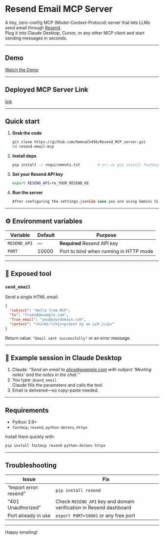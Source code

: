 # Resend Email MCP Server

A tiny, zero-config MCP (Model-Context-Protocol) server that lets LLMs send email through [Resend](https://resend.com).  
Plug it into Claude Desktop, Cursor, or any other MCP client and start sending messages in seconds.

---
## Demo
[Watch the Demo](https://youtu.be/t3ALuFP2JaY)

---
## Deployed MCP Server Link
[link](https://smithery.ai/server/@HamnaCh456/resend_mcp_server345)

---
## Quick start

1. **Grab the code**
   ```bash
   git clone https://github.com/HamnaCh456/Resend_MCP_server.git
   cd resend-email-mcp
   ```

2. **Install deps**
   ```bash
   pip install -r requirements.txt        # or: uv pip install fastmcp resend python-dotenv httpx
   ```

3. **Set your Resend API key**
   ```bash
   export RESEND_API=re_YOUR_RESEND_KE
   ```

4. **Run the server**
   ```bash
   After configuring the settings.json(in case you are using Gemini CLI) file ,give command to LLM to send an email with other specifications.
   ```
---

## ⚙️ Environment variables

| Variable     | Default | Purpose                                  |
|--------------|---------|------------------------------------------|
| `RESEND_API` | —       | **Required** Resend API key               |
| `PORT`       | 10000   | Port to bind when running in HTTP mode   |

---

## 🔧 Exposed tool

### `send_email`

Send a single HTML email.

```json
{
  "subject": "Hello from MCP",
  "to": "friend@example.com",
  "from_email": "you@yourdomain.com",
  "content": "<h1>Hi!</h1><p>Sent by an LLM 🤖</p>"
}
```

Return value: `"Email sent successfully"` or an error message.

---

## 🧪 Example session in Claude Desktop

1. Claude: *“Send an email to alice@example.com with subject ‘Meeting notes’ and the notes in the chat.”*
2. You type: `@send_email`  
   Claude fills the parameters and calls the tool.  
3. Email is delivered—no copy-paste needed.

---

## Requirements

- Python 3.9+
- `fastmcp`, `resend`, `python-dotenv`, `httpx`

Install them quickly with:

```bash
pip install fastmcp resend python-dotenv httpx
```
---

## Troubleshooting

| Issue | Fix |
|-------|-----|
| “Import error: resend” | `pip install resend` |
| “401 Unauthorized” | Check `RESEND_API` key and domain verification in Resend dashboard |
| Port already in use | `export PORT=10001` or any free port |

---

Happy emailing!
